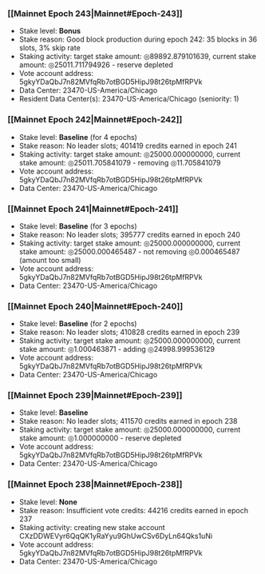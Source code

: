 ### [[Mainnet Epoch 243|Mainnet#Epoch-243]]
* Stake level: **Bonus**
* Stake reason: Good block production during epoch 242: 35 blocks in 36 slots, 3% skip rate
* Staking activity: target stake amount: ◎89892.879101639, current stake amount: ◎25011.711794926 - reserve depleted
* Vote account address: 5gkyYDaQbJ7n82MVfqRb7otBGD5HipJ98t26tpMfRPVk
* Data Center: 23470-US-America/Chicago
* Resident Data Center(s): 23470-US-America/Chicago (seniority: 1)
### [[Mainnet Epoch 242|Mainnet#Epoch-242]]
* Stake level: **Baseline** (for 4 epochs)
* Stake reason: No leader slots; 401419 credits earned in epoch 241
* Staking activity: target stake amount: ◎25000.000000000, current stake amount: ◎25011.705841079 - removing ◎11.705841079
* Vote account address: 5gkyYDaQbJ7n82MVfqRb7otBGD5HipJ98t26tpMfRPVk
* Data Center: 23470-US-America/Chicago
### [[Mainnet Epoch 241|Mainnet#Epoch-241]]
* Stake level: **Baseline** (for 3 epochs)
* Stake reason: No leader slots; 395777 credits earned in epoch 240
* Staking activity: target stake amount: ◎25000.000000000, current stake amount: ◎25000.000465487 - not removing ◎0.000465487 (amount too small)
* Vote account address: 5gkyYDaQbJ7n82MVfqRb7otBGD5HipJ98t26tpMfRPVk
* Data Center: 23470-US-America/Chicago
### [[Mainnet Epoch 240|Mainnet#Epoch-240]]
* Stake level: **Baseline** (for 2 epochs)
* Stake reason: No leader slots; 410828 credits earned in epoch 239
* Staking activity: target stake amount: ◎25000.000000000, current stake amount: ◎1.000463871 - adding ◎24998.999536129
* Vote account address: 5gkyYDaQbJ7n82MVfqRb7otBGD5HipJ98t26tpMfRPVk
* Data Center: 23470-US-America/Chicago
### [[Mainnet Epoch 239|Mainnet#Epoch-239]]
* Stake level: **Baseline**
* Stake reason: No leader slots; 411570 credits earned in epoch 238
* Staking activity: target stake amount: ◎25000.000000000, current stake amount: ◎1.000000000 - reserve depleted
* Vote account address: 5gkyYDaQbJ7n82MVfqRb7otBGD5HipJ98t26tpMfRPVk
* Data Center: 23470-US-America/Chicago
### [[Mainnet Epoch 238|Mainnet#Epoch-238]]
* Stake level: **None**
* Stake reason: Insufficient vote credits: 44216 credits earned in epoch 237
* Staking activity: creating new stake account CXzDDWEVyr6QqQK1yRaYyu9GhUwCSv6DyLn64Qks1uNi
* Vote account address: 5gkyYDaQbJ7n82MVfqRb7otBGD5HipJ98t26tpMfRPVk
* Data Center: 23470-US-America/Chicago